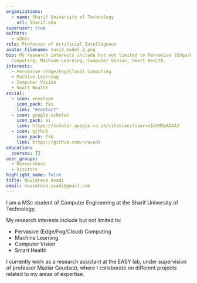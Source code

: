 ```yaml
---
organizations:
  - name: Sharif University of Technology
    url: Sharif.edu
superuser: true
authors:
  - admin
role: Professor of Artificial Intelligence
avatar_filename: navid_model_2.png
bio: My research interests include but not limited to Pervasive (Edge/Fog/Cloud)
  Computing, Machine Learning, Computer Vision, Smart Health.
interests:
  - Pervasive (Edge/Fog/Cloud) Computing
  - Machine Learning
  - Computer Vision
  - Smart Health
social:
  - icon: envelope
    icon_pack: fas
    link: "#contact"
  - icon: google-scholar
    icon_pack: ai
    link: https://scholar.google.co.uk/citations?user=sIwtMXoAAAAJ
  - icon: github
    icon_pack: fab
    link: https://github.com/nrasadi
education:
  courses: []
user_groups:
  - Researchers
  - Visitors
highlight_name: false
title: Navidreza Asadi
email: navidreza.asadi@gmail.com
---
```

I am a MSc student of Computer Engineering at the Sharif University of Technology.

My research interests include but not limited to:

* Pervasive (Edge/Fog/Cloud) Computing
* Machine Learning
* Computer Vision
* Smart Health

I currently work as a research assistant at the EASY lab, under supervision of professor Maziar Goudarzi, where I collaborate on different projects related to my areas of expertise.


